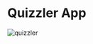 # Quizzler App

![quizzler](https://github.com/sudeepsudhevan/python-small-projects/assets/31392327/3be1797f-b7c4-4f49-8e69-bd2e54adbd36)
